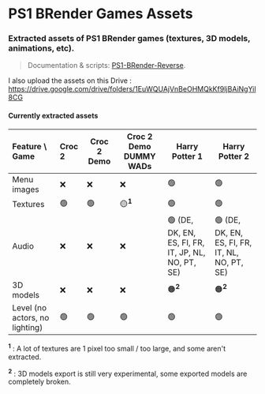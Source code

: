 # PS1 BRender Games Assets

### Extracted assets of PS1 BRender games (textures, 3D models, animations, etc).

> Documentation & scripts: [PS1-BRender-Reverse](https://github.com/OverSurge/PS1-BRender-Reverse).

I also upload the assets on this Drive : https://drive.google.com/drive/folders/1EuWQUAjVnBeOHMQkKf9IjBAiNgYil8CG

#### Currently extracted assets

| Feature \ Game                 | Croc 2 | Croc 2 Demo | Croc 2 Demo DUMMY WADs | Harry Potter 1                                     | Harry Potter 2                                 |
| :----------------------------- | :----- | ----------- | ---------------------- | -------------------------------------------------- | ---------------------------------------------- |
| Menu images                    | ❌      | ❌           | ❌                      | 🟢                                                  | 🟢                                              |
| Textures                       | 🟢      | 🟢           | 🟡<sup>**1**</sup>      | 🟢                                                  | 🟢                                              |
| Audio                          | ❌      | ❌           | ❌                      | 🟢 (DE, DK, EN, ES, FI, FR, IT, JP, NL, NO, PT, SE) | 🟢 (DE, DK, EN, ES, FI, FR, IT, NL, NO, PT, SE) |
| 3D models                      | ❌      | ❌           | ❌                      | 🟠<sup>**2**</sup>                                  | 🟠<sup>**2**</sup>                              |
| Level (no actors, no lighting) | 🟢      | 🟢           | 🟢                      | 🟢                                                  | 🟢                                              |

<sup>**1**</sup> : A lot of textures are 1 pixel too small / too large, and some aren't extracted.

<sup>**2**</sup> : 3D models export is still very experimental, some exported models are completely broken.

